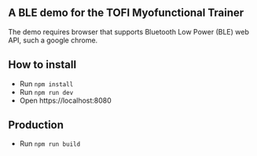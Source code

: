 ## A BLE demo for the TOFI Myofunctional Trainer
The demo requires browser that supports Bluetooth Low Power (BLE) web API, such a google chrome.

## How to install

* Run `npm install`
* Run `npm run dev`
* Open https://localhost:8080

## Production

* Run `npm run build`

